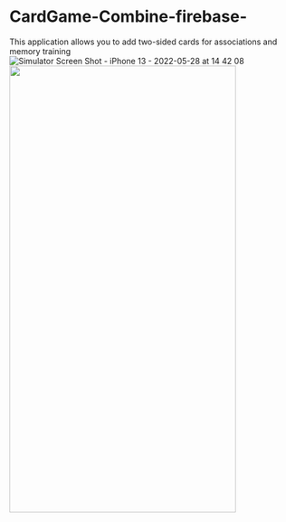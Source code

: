 # CardGame-Combine-firebase-
This application allows you to add two-sided cards for associations and memory training
![Simulator Screen Shot - iPhone 13 - 2022-05-28 at 14 42 08](<img src="https://user-images.githubusercontent.com/103141352/170823957-4aa48ad6-ca83-475a-8321-1de3d823644d.png" width="400" height="790">)
<img src="https://user-images.githubusercontent.com/103141352/170823957-4aa48ad6-ca83-475a-8321-1de3d823644d.png" width="400" height="790">

